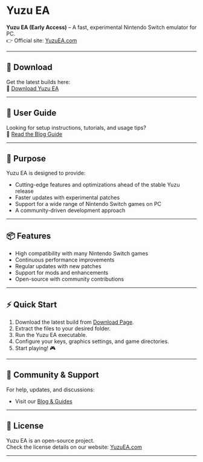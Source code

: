 # Yuzu EA  

**Yuzu EA (Early Access)** – A fast, experimental Nintendo Switch emulator for PC.  
👉 Official site: [YuzuEA.com](https://yuzuea.com/)  

---

## 🚀 Download  

Get the latest builds here:  
🔗 [Download Yuzu EA](https://yuzuea.com/download/)  

---

## 📘 User Guide  

Looking for setup instructions, tutorials, and usage tips?  
🔗 [Read the Blog Guide](https://yuzuea.com/blog/)  

---

## 🎯 Purpose  

Yuzu EA is designed to provide:  
- Cutting-edge features and optimizations ahead of the stable Yuzu release  
- Faster updates with experimental patches  
- Support for a wide range of Nintendo Switch games on PC  
- A community-driven development approach  

---

## 📦 Features  

- High compatibility with many Nintendo Switch games  
- Continuous performance improvements  
- Regular updates with new patches  
- Support for mods and enhancements  
- Open-source with community contributions  

---

## ⚡ Quick Start  

1. Download the latest build from [Download Page](https://yuzuea.com/download/).  
2. Extract the files to your desired folder.  
3. Run the Yuzu EA executable.  
4. Configure your keys, graphics settings, and game directories.  
5. Start playing! 🎮  

---

## 🤝 Community & Support  

For help, updates, and discussions:  
- Visit our [Blog & Guides](https://yuzuea.com/blog/)  

---

## 📄 License  

Yuzu EA is an open-source project.  
Check the license details on our website: [YuzuEA.com](https://yuzuea.com/)  

---
